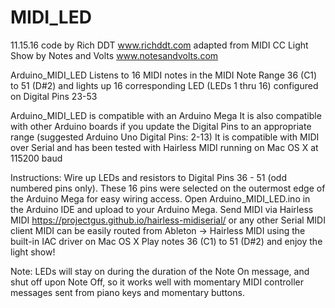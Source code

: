 # MIDI_LED
 11.15.16 code by Rich DDT
     www.richddt.com
       adapted from
     MIDI CC Light Show
    by Notes and Volts
    www.notesandvolts.com

Arduino_MIDI_LED Listens to 16 MIDI notes in the MIDI Note Range 36 (C1) to 51 (D#2)
and lights up 16 corresponding LED (LEDs 1 thru 16) configured on Digital Pins 23-53

Arduino_MIDI_LED is compatible with an Arduino Mega
It is also compatible with other Arduino boards if you update the Digital Pins to an appropriate range
(suggested Arduino Uno Digital Pins: 2-13)
It is compatible with MIDI over Serial and has been tested with Hairless MIDI running on Mac OS X at 115200 baud

Instructions:
Wire up LEDs and resistors to Digital Pins 36 - 51 (odd numbered pins only).
These 16 pins were selected on the outermost edge of the Arduino Mega for easy wiring access.
Open Arduino_MIDI_LED.ino in the Arduino IDE and upload to your Arduino Mega.
Send MIDI via Hairless MIDI https://projectgus.github.io/hairless-midiserial/ or any other Serial MIDI client
MIDI can be easily routed from Ableton -> Hairless MIDI using the built-in IAC driver on Mac OS X
Play notes 36 (C1) to 51 (D#2) and enjoy the light show!

Note: LEDs will stay on during the duration of the Note On message, and shut off upon Note Off, so it works well with momentary MIDI controller messages sent from piano keys and momentary buttons.
